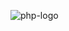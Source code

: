 ![php-logo](https://upload.wikimedia.org/wikipedia/commons/thumb/2/27/PHP-logo.svg/400px-PHP-logo.svg.png)